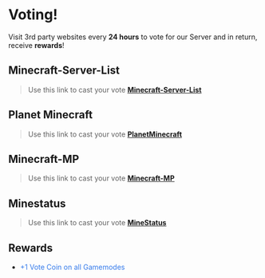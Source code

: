 # **Voting!**

Visit 3rd party websites every **24 hours** to vote for our Server and in return, receive **rewards**!

## Minecraft-Server-List

> Use this link to cast your vote [**Minecraft-Server-List**](https://minecraft-server-list.com/server/469819/)

## Planet Minecraft
> Use this link to cast your vote [**PlanetMinecraft**](https://www.planetminecraft.com/server/adventurescraft/vote/)

## Minecraft-MP
> Use this link to cast your vote [**Minecraft-MP**](https://minecraft-mp.com/server-s273225)

## Minestatus
> Use this link to cast your vote [**MineStatus**](https://minestatus.net/server/vote/play.adventurescraft.net)

## **Rewards**

- <span style="color:#347aeb;">+1 Vote Coin on all Gamemodes</span>
